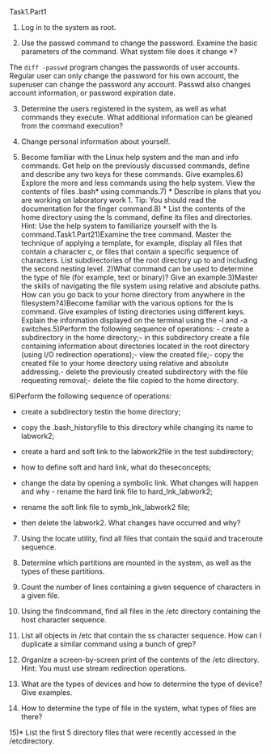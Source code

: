 Task1.Part1

1)  Log in to the system as root.  

2) Use the passwd command to change the password. Examine the basic parameters of the command. What system file does it change *?


The ```diff -passwd``` program changes the passwords of user accounts. Regular user can only change the password for his own account, the superuser can change the password any account. Passwd also changes account information, or password expiration date.

3)  Determine the users registered in the system, as well as what commands they execute. What additional information can be gleaned from the command execution?

4) Change personal information about yourself.

5) Become familiar with the Linux help system and the man and info commands. Get help on the previously discussed commands, define and describe any two keys for these commands. Give examples.6) Explore the more and less commands using the help system. View the contents of files .bash* using commands.7) * Describe in plans that you are working on laboratory work 1. Tip: You should read the documentation for the finger command.8) * List the contents of the home directory using the ls command, define its files and directories. Hint: Use the help system to familiarize yourself with the ls command.Task1.Part21)Examine the tree command. Master the technique of applying a template, for example, display all files that contain a character c, or files that contain a specific sequence of characters. List subdirectories of the root directory up to and including the second nesting level. 2)What command can be used to determine the type of file (for example, text or binary)? Give an example.3)Master the skills of navigating the file system using relative and absolute paths. How can you go back to your home directory from anywhere in the filesystem?4)Become familiar with the various options for the ls    command. Give examples of listing directories using different keys. Explain the information displayed on the terminal using the -l and -a switches.5)Perform the following sequence of operations: -  create a subdirectory in the home directory;-  in this subdirectory create a file containing information about directories located in the root directory (using I/O redirection operations);-  view the created file;-  copy the created file to your home directory using relative and absolute addressing.-  delete the previously created subdirectory with the file requesting removal;-  delete the file copied to the home directory.

6)Perform the following sequence of operations:

-  create a subdirectory testin the home directory;

-  copy the .bash_historyfile to this directory while changing its name to labwork2;

-  create a hard and soft link to the labwork2file in the test subdirectory; 

-  how to define soft and hard link, what do theseconcepts;

-  change the data by opening a symbolic link. What changes will happen and why -  rename the hard link file to hard_lnk_labwork2;

-  rename the soft link file to symb_lnk_labwork2 file;

-  then delete the labwork2. What changes have occurred and why?

7) Using the locate utility, find all files that contain the squid and traceroute sequence.

8) Determine which partitions are mounted in the system, as well as the types of these partitions.

9) Count the number of lines containing a given sequence of characters in a given file.

10) Using the findcommand, find all files in the /etc directory containing the host character sequence.

11) List all objects in /etc that contain the ss character sequence. How can I duplicate a similar command using a bunch of grep? 

12) Organize a screen-by-screen print of the contents of the /etc directory. Hint: You must use stream redirection operations.

13) What are the types of devices and how to determine the type of device? Give examples.

14) How to determine the type of file in the system, what types of files are there?

15)* List the first 5 directory files that were recently accessed in the /etcdirectory. 
